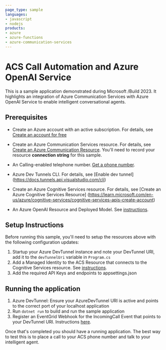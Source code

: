 ```yaml
---
page_type: sample
languages:
- javascript
- nodejs
products:
- azure
- azure-functions
- azure-communication-services
---
```


# ACS Call Automation and Azure OpenAI Service

This is a sample application demonstrated during Microsoft /Build 2023. It highlights an integration of Azure Communication Services with Azure OpenAI Service to enable intelligent conversational agents.

## Prerequisites

- Create an Azure account with an active subscription. For details, see [Create an account for free](https://azure.microsoft.com/free/)
- Create an Azure Communication Services resource. For details, see [Create an Azure Communication Resource](https://docs.microsoft.com/azure/communication-services/quickstarts/create-communication-resource). You'll need to record your resource **connection string** for this sample.
- An Calling-enabled telephone number. [Get a phone number](https://learn.microsoft.com/en-us/azure/communication-services/quickstarts/telephony/get-phone-number?tabs=windows&pivots=platform-azp).

- Azure Dev Tunnels CLI. For details, see  [Enable dev tunnel] (https://docs.tunnels.api.visualstudio.com/cli)
- Create an Azure Cognitive Services resource. For details, see [Create an Azure Cognitive Services Resource] (https://learn.microsoft.com/en-us/azure/cognitive-services/cognitive-services-apis-create-account)
- An Azure OpenAI Resource and Deployed Model. See [instructions](https://learn.microsoft.com/en-us/azure/cognitive-services/openai/how-to/create-resource?pivots=web-portal).


## Setup Instructions

Before running this sample, you'll need to setup the resources above with the following configuration updates:

1. Startup your Azure DevTunnel instance and note your DevTunnel URI, add it to the `devTunnelUri` variable in `Program.cs`
3. Add a Managed Identity to the ACS Resource that connects to the Cognitive Services resource. See [instructions](https://learn.microsoft.com/en-us/azure/communication-services/concepts/call-automation/azure-communication-services-azure-cognitive-services-integration).
4. Add the required API Keys and endpoints to appsettings.json


## Running the application

1. Azure DevTunnel: Ensure your AzureDevTunnel URI is active and points to the correct port of your localhost application
2. Run `dotnet run` to build and run the sample application
3. Register an EventGrid Webhook for the IncomingCall Event that points to your DevTunnel URI. Instructions [here](https://learn.microsoft.com/en-us/azure/communication-services/concepts/call-automation/incoming-call-notification).


Once that's completed you should have a running application. The best way to test this is to place a call to your ACS phone number and talk to your intelligent agent.